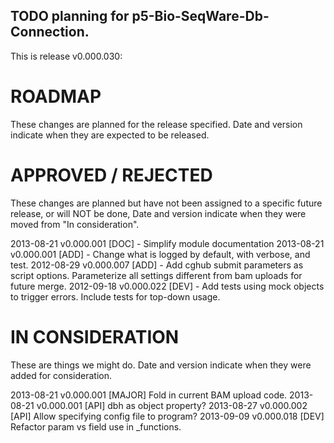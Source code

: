 ## TODO planning for p5-Bio-SeqWare-Db-Connection.

This is release v0.000.030:

# ROADMAP

These changes are planned for the release specified. Date and version indicate
when they are expected to be released.



# APPROVED / REJECTED

These changes are planned but have not been assigned to a specific future
release, or will NOT be done, Date and version indicate when they were moved
from "In consideration".

2013-08-21 v0.000.001 [DOC] - Simplify module documentation
2013-08-21 v0.000.001 [ADD] - Change what is logged by default, with verbose,
                              and test.
2012-08-29 v0.000.007 [ADD] - Add cghub submit parameters as script options.
    Parameterize all settings different from bam uploads for future merge.
2012-09-18 v0.000.022 [DEV] - Add tests using mock objects to trigger errors.
    Include tests for top-down usage.


# IN CONSIDERATION

These are things we might do. Date and version indicate when they were added
for consideration.

2013-08-21 v0.000.001 [MAJOR] Fold in current BAM upload code.
2013-08-21 v0.000.001 [API]   dbh as object property?
2013-08-27 v0.000.002 [API]   Allow specifying config file to program?
2013-09-09 v0.000.018 [DEV]   Refactor param vs field use in _functions.
